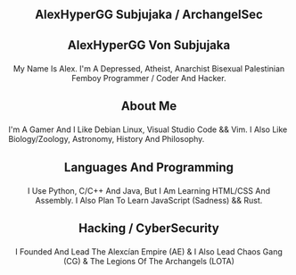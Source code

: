## <p align="center"> AlexHyperGG Subjujaka / ArchangelSec 
## <p align="center"> AlexHyperGG Von Subjujaka 

<p align="center"> My Name Is Alex. I'm A Depressed, Atheist, Anarchist Bisexual Palestinian Femboy Programmer / Coder And Hacker. 

## <p align="center"> About Me 

I'm A Gamer And I Like Debian Linux, Visual Studio Code && Vim. I Also Like Biology/Zoology, Astronomy, History And Philosophy. 

## <p align="center"> Languages And Programming 

<p align="center"> I Use Python, C/C++ And Java, But I Am Learning HTML/CSS And Assembly. I Also Plan To Learn JavaScript (Sadness) && Rust. 

## <p align="center"> Hacking / CyberSecurity 

<p align="center"> I Founded And Lead The Alexcían Empire (AE) & I Also Lead Chaos Gang (CG) & The Legions Of The Archangels (LOTA) 